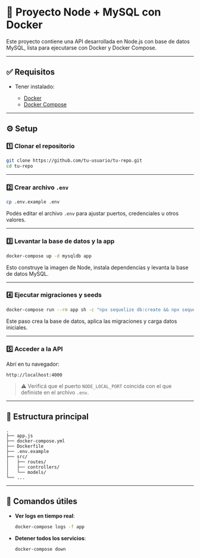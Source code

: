 # 🧪 Proyecto Node + MySQL con Docker

Este proyecto contiene una API desarrollada en Node.js con base de datos MySQL, lista para ejecutarse con Docker y Docker Compose.

---

## ✅ Requisitos

* Tener instalado:

  * [Docker](https://docs.docker.com/get-docker/)
  * [Docker Compose](https://docs.docker.com/compose/install/)

---

## ⚙️ Setup

### 1️⃣ Clonar el repositorio

```bash
git clone https://github.com/tu-usuario/tu-repo.git
cd tu-repo
```

---

### 2️⃣ Crear archivo `.env`

```bash
cp .env.example .env
```

Podés editar el archivo `.env` para ajustar puertos, credenciales u otros valores.

---

### 3️⃣ Levantar la base de datos y la app

```bash
docker-compose up -d mysqldb app
```

Esto construye la imagen de Node, instala dependencias y levanta la base de datos MySQL.

---

### 4️⃣ Ejecutar migraciones y seeds

```bash
docker-compose run --rm app sh -c "npx sequelize db:create && npx sequelize db:migrate && npx sequelize db:seed:all"
```

Este paso crea la base de datos, aplica las migraciones y carga datos iniciales.

---

### 5️⃣ Acceder a la API

Abrí en tu navegador:

```
http://localhost:4000
```

> ⚠️ Verificá que el puerto `NODE_LOCAL_PORT` coincida con el que definiste en el archivo `.env`.

---

## 📂 Estructura principal

```
.
├── app.js
├── docker-compose.yml
├── Dockerfile
├── .env.example
├── src/
│   ├── routes/
│   ├── controllers/
│   └── models/
└── ...
```

---

## 🐳 Comandos útiles

* **Ver logs en tiempo real**:

  ```bash
  docker-compose logs -f app
  ```

* **Detener todos los servicios**:

  ```bash
  docker-compose down
  ```

